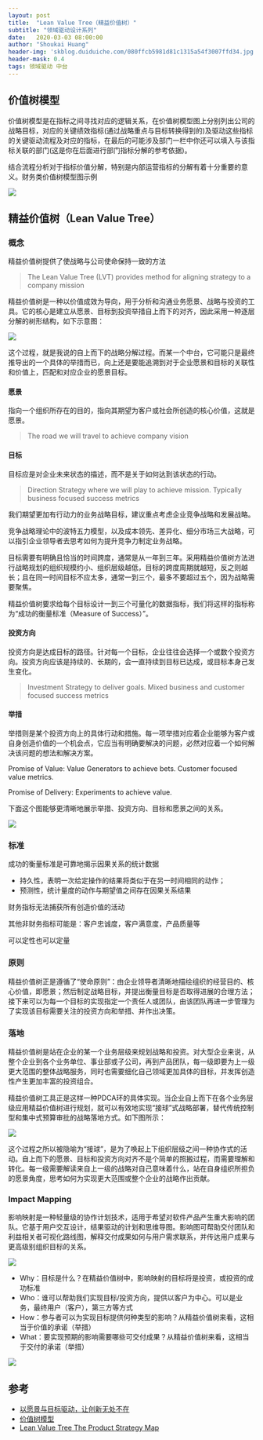 ```yaml
---
layout: post
title:  "Lean Value Tree（精益价值树）"
subtitle: "领域驱动设计系列"
date:   2020-03-03 08:00:00
author: "Shoukai Huang"
header-img: 'skblog.duiduiche.com/080ffcb5981d81c1315a54f3007ffd34.jpg'
header-mask: 0.4
tags: 领域驱动 中台
---
```


## 价值树模型

价值树模型是在指标之间寻找对应的逻辑关系，在价值树模型图上分别列出公司的战略目标，对应的关键绩效指标(通过战略重点与目标转换得到的)及驱动这些指标的关键驱动流程及对应的指标，在最后的可能涉及部门一栏中你还可以填入与该指标关联的部门(这是你在后面进行部门指标分解的参考依据)。

结合流程分析对于指标价值分解，特别是内部运营指标的分解有着十分重要的意义。财务类价值树模型图示例

![](http://skblog.duiduiche.com/fd94661fc94e27a1fd0902d71e59f174.jpg)

## 精益价值树（Lean Value Tree）

### 概念

精益价值树提供了使战略与公司使命保持一致的方法

>The Lean Value Tree (LVT) provides method for aligning strategy to a company mission

精益价值树是一种以价值成效为导向，用于分析和沟通业务愿景、战略与投资的工具。它的核心是建立从愿景、目标到投资举措自上而下的对齐，因此采用一种逐层分解的树形结构，如下示意图：

![](http://skblog.duiduiche.com/91eae0fa97f93ea458d0fe3fa3776b03.jpg)

这个过程，就是我说的自上而下的战略分解过程。而某一个中台，它可能只是最终推导出的一个具体的举措而已，向上还是要能追溯到对于企业愿景和目标的关联性和价值上，匹配和对应企业的愿景目标。

#### 愿景

指向一个组织所存在的目的，指向其期望为客户或社会所创造的核心价值，这就是愿景。

>The road we will travel to achieve company vision

#### 目标

目标应是对企业未来状态的描述，而不是关于如何达到该状态的行动。

>Direction Strategy where we will play to achieve mission. Typically business focused success metrics

我们期望更加有行动力的业务战略目标，建议重点考虑企业竞争战略和发展战略。

竞争战略理论中的波特五力模型，以及成本领先、差异化、细分市场三大战略，可以指引企业领导者去思考如何为提升竞争力制定业务战略。

目标需要有明确且恰当的时间跨度，通常是从一年到三年。采用精益价值树方法进行战略规划的组织规模约小、组织层级越低，目标的跨度周期就越短，反之则越长；且在同一时间目标不应太多，通常一到三个，最多不要超过五个，因为战略需要聚焦。

精益价值树要求给每个目标设计一到三个可量化的数据指标，我们将这样的指标称为“成功的衡量标准（Measure of Success）”。

#### 投资方向

投资方向是达成目标的路径。针对每一个目标，企业往往会选择一个或数个投资方向。投资方向应该是持续的、长期的，会一直持续到目标已达成，或目标本身己发生变化。

>Investment Strategy to deliver goals. Mixed business and customer focused success metrics

#### 举措

举措则是某个投资方向上的具体行动和措施。每一项举措对应着企业能够为客户或自身创造价值的一个机会点，它应当有明确要解决的问题，必然对应着一个如何解决该问题的想法和解决方案。

Promise of 
Value: Value Generators to achieve bets. Customer 
focused value metrics.

Promise of 
Delivery: Experiments to achieve value.

下面这个图能够更清晰地展示举措、投资方向、目标和愿景之间的关系。

![](http://skblog.duiduiche.com/aa15023ab506870b84c673c0be8585ee.jpg)

### 标准

成功的衡量标准是可靠地揭示因果关系的统计数据

* 持久性，表明一次给定操作的结果将类似于在另一时间相同的动作；
* 预测性，统计量度的动作与期望值之间存在因果关系结果

财务指标无法捕获所有创造价值的活动

其他非财务指标可能是：客户忠诚度，客户满意度，产品质量等

可以定性也可以定量

### 原则

精益价值树正是遵循了“使命原则”：由企业领导者清晰地描绘组织的经营目的、核心价值，即愿景；然后制定战略目标，并提出衡量目标是否取得进展的合理方法；接下来可以为每一个目标的实现指定一个责任人或团队，由该团队再进一步管理为了实现该目标需要关注的投资方向和举措、并作出决策。

### 落地

精益价值树是站在企业的某一个业务层级来规划战略和投资。对大型企业来说，从整个企业到各个业务单位、事业部或子公司，再到产品团队，每一级即要为上一级更大范围的整体战略服务，同时也需要细化自己领域更加具体的目标，并发挥创造性产生更加丰富的投资组合。

精益价值树工具正是这样一种PDCA环的具体实现。当企业自上而下在各个业务层级应用精益价值树进行规划，就可以有效地实现“接球”式战略部署，替代传统控制型和集中式预算审批的战略落地方式。如下图所示：

![](http://skblog.duiduiche.com/f35d81225bae6dbe41fd2f34fa030803.jpg)

这个过程之所以被隐喻为“接球”，是为了唤起上下组织层级之间一种协作式的活动。自上而下的愿景、目标和投资方向对齐不是个简单的照搬过程，而需要理解和转化。每一级需要解读来自上一级的战略对自己意味着什么，站在自身组织所担负的愿景角度，思考如何为实现更大范围或整个企业的战略作出贡献。

###  Impact Mapping

影响映射是一种轻量级的协作计划技术，适用于希望对软件产品产生重大影响的团队。它基于用户交互设计，结果驱动的计划和思维导图。影响图可帮助交付团队和利益相关者可视化路线图，解释交付成果如何与用户需求联系，并传达用户成果与更高级别组织目标的关系。

![](http://skblog.duiduiche.com/ae3643cf8aa0345c92cca3901d31d288.jpg)

* Why：目标是什么？在精益价值树中，影响映射的目标将是投资，或投资的成功标准
* Who：谁可以帮助我们实现目标/投资方向，提供以客户为中心。可以是业务，最终用户（客户），第三方等方式
* How：参与者可以为实现目标提供何种类型的影响？从精益价值树来看，这相当于价值的承诺（举措）
* What：要实现预期的影响需要哪些可交付成果？从精益价值树来看，这相当于交付的承诺（举措）

![](http://skblog.duiduiche.com/a47cd85541ccb8dce4559f91cbf1cff0.jpg)


## 参考

* [以愿景与目标驱动，让创新无处不在](https://insights.thoughtworks.cn/lean-value-tree/)
* [价值树模型](https://baike.baidu.com/item/%E4%BB%B7%E5%80%BC%E6%A0%91%E6%A8%A1%E5%9E%8B/12803175)
* [Lean Value Tree The Product Strategy Map](https://www.slideshare.net/steve236/lean-value-tree-overview-82783795)

